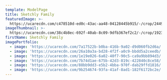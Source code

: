 ```yaml
---
template: ModelPage
title: Sketchly Family
featuredImage: >-
  https://ucarecdn.com/c478510d-ed0c-43ac-aa48-04128445b915/-/crop/2449x1258/0,0/-/preview/
imageThumbnail: >-
  https://ucarecdn.com/38c4b8ec-692f-40ab-8c09-9dfb367ef2c2/-/crop/1923x1628/403,0/-/preview/
firstName: Sketchly Family
imagePortfolio:
  - image: 'https://ucarecdn.com/7a17522b-b0ba-416b-9a02-d9d060fb2d6a/'
  - image: 'https://ucarecdn.com/26a10a3a-bd28-4f2f-a0c9-bbdd5a2ceedb/'
  - image: 'https://ucarecdn.com/1e19e026-6a02-40f7-90c5-ca9a9bb894d3/'
  - image: 'https://ucarecdn.com/7b74d1ae-675b-42d3-819c-422840c8ce58/'
  - image: 'https://ucarecdn.com/88bb9dd3-e5b2-4bba-970f-dab29ffd1816/'
  - image: 'https://ucarecdn.com/9b254674-93fa-41af-8ad1-182f6172bc2e/'
---
```


